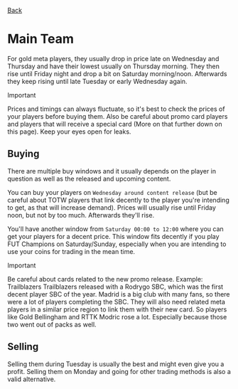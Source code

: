 [Back](README.md)

# Main Team
For gold meta players, they usually drop in price late on Wednesday and Thursday and have their lowest usually on Thursday morning. They then rise until Friday night and drop a bit on Saturday morning/noon. Afterwards they keep rising until late Tuesday or early Wednesday again.

> [!IMPORTANT]
> Prices and timings can always fluctuate, so it's best to check the prices of your players before buying them. Also be careful about promo card players and players that will receive a special card (More on that further down on this page). Keep your eyes open for leaks.

## Buying
There are multiple buy windows and it usually depends on the player in question as well as the released and upcoming content.

You can buy your players on `Wednesday around content release` (but be careful about TOTW players that link decently to the player you're intending to get, as that will increase demand). Prices will usually rise until Friday noon, but not by too much. Afterwards they'll rise.

You'll have another window from `Saturday 00:00 to 12:00` where you can get your players for a decent price. This window fits decently if you play FUT Champions on Saturday/Sunday, especially when you are intending to use your coins for trading in the mean time.

> [!IMPORTANT]
Be careful about cards related to the new promo release.
Example: Trailblazers
Trailblazers released with a Rodrygo SBC, which was the first decent player SBC of the year. Madrid is a big club with many fans, so there were a lot of players completing the SBC. They will also need related meta players in a similar price region to link them with their new card. So players like Gold Bellingham and RTTK Modric rose a lot. Especially because those two went out of packs as well.

## Selling
Selling them during Tuesday is usually the best and might even give you a profit. Selling them on Monday and going for other trading methods is also a valid alternative.